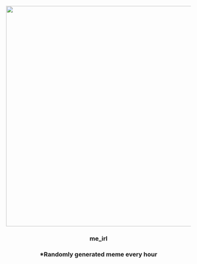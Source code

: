 <p align="center">
        <img src="https://i.redd.it/yljrjl2y9rz91.jpg" width="600" height="600">
        </p>
        <h3 align="center">me_irl</h3>
        <h3 align="center">*Randomly generated meme every hour</h3>
    